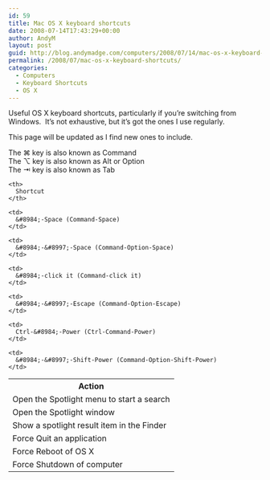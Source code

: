 ```yaml
---
id: 59
title: Mac OS X keyboard shortcuts
date: 2008-07-14T17:43:29+00:00
author: AndyM
layout: post
guid: http://blog.andymadge.com/computers/2008/07/14/mac-os-x-keyboard-shortcuts/
permalink: /2008/07/mac-os-x-keyboard-shortcuts/
categories:
  - Computers
  - Keyboard Shortcuts
  - OS X
---
```

Useful OS X keyboard shortcuts, particularly if you&#8217;re switching from Windows.  It&#8217;s not exhaustive, but it&#8217;s got the ones I use regularly.

This page will be updated as I find new ones to include.

<!--more-->

The &#8984; key is also known as Command  
The &#8997; key is also known as Alt or Option  
The &#8677; key is also known as Tab

<table class="cleantable" border="0">
  <tr>
    <th>
      Action
    </th>
    
    <th>
      Shortcut
    </th>
  </tr>
  
  <tr>
    <td>
      Open the Spotlight menu to start a search
    </td>
    
    <td>
      &#8984;-Space (Command-Space)
    </td>
  </tr>
  
  <tr>
    <td>
      Open the Spotlight window
    </td>
    
    <td>
      &#8984;-&#8997;-Space (Command-Option-Space)
    </td>
  </tr>
  
  <tr>
    <td>
      Show a spotlight result item in the Finder
    </td>
    
    <td>
      &#8984;-click it (Command-click it)
    </td>
  </tr>
  
  <tr>
    <td>
      Force Quit an application
    </td>
    
    <td>
      &#8984;-&#8997;-Escape (Command-Option-Escape)
    </td>
  </tr>
  
  <tr>
    <td>
      Force Reboot of OS X
    </td>
    
    <td>
      Ctrl-&#8984;-Power (Ctrl-Command-Power)
    </td>
  </tr>
  
  <tr>
    <td>
      Force Shutdown of computer
    </td>
    
    <td>
      &#8984;-&#8997;-Shift-Power (Command-Option-Shift-Power)
    </td>
  </tr>
</table>